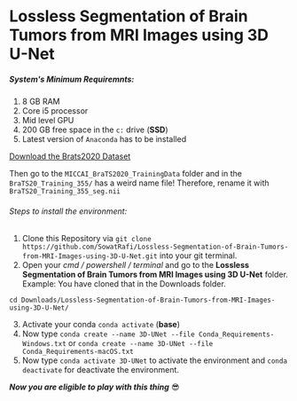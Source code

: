 # Lossless Segmentation of Brain Tumors from MRI Images using 3D U-Net 

##### System's Minimum Requiremnts:
   1. 8 GB RAM
   2. Core i5 processor
   3. Mid level GPU
   4. 200 GB free space in the `c:` drive (**SSD**)
   5. Latest version of `Anaconda` has to be installed

[Download the Brats2020 Dataset](https://www.kaggle.com/datasets/awsaf49/brats2020-training-data)

Then go to the `MICCAI_BraTS2020_TrainingData` folder and in the `BraTS20_Training_355/` has a weird name file!
Therefore, rename it with `BraTS20_Training_355_seg.nii`


###### Steps to install the environment:

   1. Clone this Repository via `git clone https://github.com/SowatRafi/Lossless-Segmentation-of-Brain-Tumors-from-MRI-Images-using-3D-U-Net.git` into your git terminal.
   2. Open your *cmd / powershell / terminal* and go to the **Lossless Segmentation of Brain Tumors from MRI Images using 3D U-Net** folder.
    Example: You have cloned that in the Downloads folder.
    
    cd Downloads/Lossless-Segmentation-of-Brain-Tumors-from-MRI-Images-using-3D-U-Net/
    
   3. Activate your conda `conda activate` (**base**)
   4. Now type `conda create --name 3D-UNet --file Conda_Requirements-Windows.txt` or `conda create --name 3D-UNet --file Conda_Requirements-macOS.txt`
   5. Now type `conda activate 3D-UNet` to activate the environment and `conda deactivate` for deactivate the environment.

**_Now you are eligible to play with this thing_** 😎
